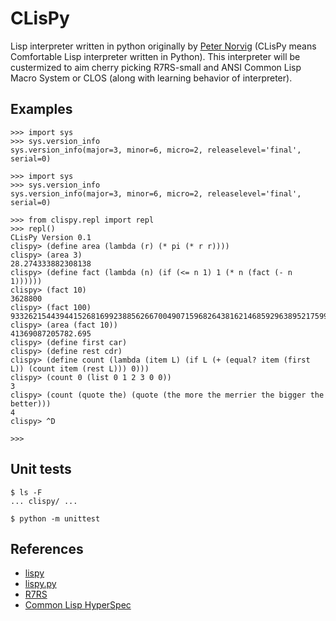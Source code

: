 # CLisPy
Lisp interpreter written in python originally by [Peter Norvig](http://norvig.com/) (CLisPy means Comfortable Lisp interpreter written in Python). This interpreter will be custermized to aim cherry picking R7RS-small and ANSI Common Lisp Macro System or CLOS (along with learning behavior of interpreter).

## Examples
```
>>> import sys
>>> sys.version_info
sys.version_info(major=3, minor=6, micro=2, releaselevel='final', serial=0)

>>> import sys
>>> sys.version_info
sys.version_info(major=3, minor=6, micro=2, releaselevel='final', serial=0)

>>> from clispy.repl import repl
>>> repl()
CLisPy Version 0.1
clispy> (define area (lambda (r) (* pi (* r r))))
clispy> (area 3)
28.274333882308138
clispy> (define fact (lambda (n) (if (<= n 1) 1 (* n (fact (- n 1))))))
clispy> (fact 10)
3628800
clispy> (fact 100)
93326215443944152681699238856266700490715968264381621468592963895217599993229915608941463976156518286253697920827223758251185210916864000000000000000000000000
clispy> (area (fact 10))
41369087205782.695
clispy> (define first car)
clispy> (define rest cdr)
clispy> (define count (lambda (item L) (if L (+ (equal? item (first L)) (count item (rest L))) 0)))
clispy> (count 0 (list 0 1 2 3 0 0))
3
clispy> (count (quote the) (quote (the more the merrier the bigger the better)))
4
clispy> ^D

>>>
```

## Unit tests
```
$ ls -F
... clispy/ ...

$ python -m unittest
```

## References
- [lispy](http://norvig.com/lispy.html)
- [lispy.py](http://norvig.com/lispy2.html)
- [R7RS](https://bitbucket.org/cowan/r7rs-wg1-infra/src/default/R7RSHomePage.md?fileviewer=file-view-default)
- [Common Lisp HyperSpec](http://www.lispworks.com/documentation/HyperSpec/Front/index.htm)
